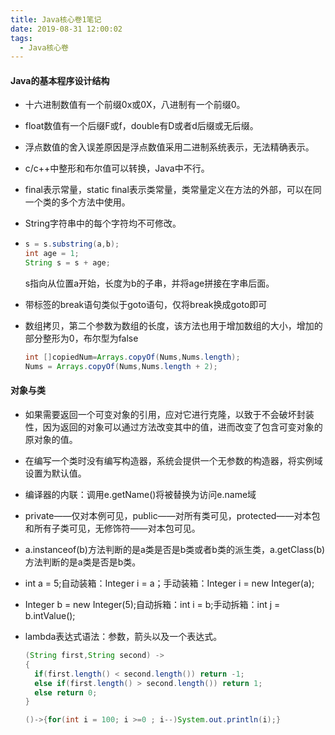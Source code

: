 ```yaml
---
title: Java核心卷1笔记
date: 2019-08-31 12:00:02
tags:
  - Java核心卷
---
```


#### Java的基本程序设计结构

- 十六进制数值有一个前缀0x或0X，八进制有一个前缀0。

- float数值有一个后缀F或f，double有D或者d后缀或无后缀。

- 浮点数值的舍入误差原因是浮点数值采用二进制系统表示，无法精确表示。

- c/c++中整形和布尔值可以转换，Java中不行。

- final表示常量，static final表示类常量，类常量定义在方法的外部，可以在同一个类的多个方法中使用。

- String字符串中的每个字符均不可修改。

- ```java
  s = s.substring(a,b);
  int age = 1;
  String s = s + age;
  ```

  s指向从位置a开始，长度为b的子串，并将age拼接在字串后面。

- 带标签的break语句类似于goto语句，仅将break换成goto即可

- 数组拷贝，第二个参数为数组的长度，该方法也用于增加数组的大小，增加的部分整形为0，布尔型为false

  ```java
  int []copiedNum=Arrays.copyOf(Nums,Nums.length);
  Nums = Arrays.copyOf(Nums,Nums.length + 2);
  ```

#### 对象与类

- 如果需要返回一个可变对象的引用，应对它进行克隆，以致于不会破坏封装性，因为返回的对象可以通过方法改变其中的值，进而改变了包含可变对象的原对象的值。

- 在编写一个类时没有编写构造器，系统会提供一个无参数的构造器，将实例域设置为默认值。

- 编译器的内联：调用e.getName()将被替换为访问e.name域

- private——仅对本例可见，public——对所有类可见，protected——对本包和所有子类可见，无修饰符——对本包可见。

- a.instanceof(b)方法判断的是a类是否是b类或者b类的派生类，a.getClass(b)方法判断的是a类是否是b类。

- int a = 5;自动装箱：Integer i = a；手动装箱：Integer i = new Integer(a);

- Integer b = new Integer(5);自动拆箱：int i = b;手动拆箱：int j = b.intValue(); 

- lambda表达式语法：参数，箭头以及一个表达式。

  ```java
  (String first,String second) ->
  {
  	if(first.length() < second.length()) return -1;
  	else if(first.length() > second.length()) return 1;
  	else return 0;
  }
  
  ()->{for(int i = 100; i >=0 ; i--)System.out.println(i);}
  ```


